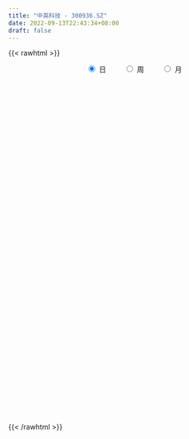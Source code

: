 ```yaml
---
title: "中英科技 - 300936.SZ"
date: 2022-09-13T22:43:34+08:00
draft: false
---
```

{{< rawhtml >}}
    <div style="text-align: center">
        <label style="padding: 1rem;"><input style="margin-right: .5rem" type="radio" name="period" value="D" checked onclick="period_change(this)">日</label>
        <label style="padding: 1rem;"><input style="margin-right: .5rem" type="radio" name="period" value="W" onclick="period_change(this)">周</label>
        <label style="padding: 1rem;"><input style="margin-right: .5rem" type="radio" name="period" value="M" onclick="period_change(this)">月</label>
    </div>
    <div id="chart" style="height: 700px;"></div> 
    <script type="text/javascript">
        const D_v = [95616.35,69752.08,60638.05,89430.72,119224.71,68007.85,66765.84,51167.52,38659.52,35396.14,47836.67,32332.22,27601.43,35742.2,31248.81,24369.91,24938.34,46330.83,41559.26,27708.42,27364.58,20549.01,24165.45,19109.14,46247.47,28336.9,27018.47,23637.38,18912.99,21352.0,12751.44,27965.33,29782.21,31483.88,32260.75,44232.86,28861.1,20867.76,15126.89,15421.49,13538.0,11673.0,19059.0,31431.76,23746.09,30089.58,97948.86,76054.59,48078.0,32473.0,40418.27,33956.57,39173.64,39659.99,34120.37,27990.07,28139.92,44724.02,36689.87,46595.79,20754.34,24513.41,22026.36,14274.9,22719.77,16724.93,15717.0,12134.98,14530.14,11622.32,10295.4,13073.64,22118.0,12424.37,10600.94,8371.59,10881.97,10780.16,21044.85,16494.0,10655.29,16492.37,11517.42,16311.25,12859.65,20560.96,16467.85,18381.67,16886.01,13841.46,10180.92,40825.91,35395.5,23675.25,20352.23,20696.9,28188.07,18532.97,16245.64,13293.23,17282.0,11849.38,13983.0,12845.0,25584.2,16800.64,18222.19,15980.34,17750.07,12092.83,16539.02,10299.2,17502.22,16488.15,8697.08,7568.65,9323.75,10704.07,9871.68,9264.3,34344.52,22591.68,29136.02,33369.15,29636.78,24186.32,19081.33,16736.93,24814.6,14220.0,24156.32,20174.94,20852.72,33154.26,21760.69,32759.86,30116.0,44868.99,25952.65,37399.97,27111.29,49680.95,26180.18,18173.26,16176.94,14536.7,12052.43,14290.92,14643.34,9920.13,19369.81,37390.46,19760.76,18286.43,11671.56,10751.12,11302.61,8386.13,7267.0,5851.69,6090.81,10720.16,6549.99,4106.07,6101.0,4913.5,3357.76,3320.36,3825.09,9098.09,4337.0,4065.0,3850.0,2899.44,3078.0,12775.16,6294.0,6958.0,4253.0,8795.92,11218.91,7403.83,7170.07,9093.83,4274.0,4927.76,8167.0,5252.0,6540.56,5971.56,9286.0,8304.57,12782.21,7665.95,7113.0,10269.24,11571.0,12757.33,10653.12,8673.7,24512.95,14297.53,10695.88,11996.91,10187.69,9945.5,9391.0,10916.13,7934.53,10421.66,7274.53,5534.0,4704.0,4750.0,5500.0,13873.98,13199.0,6734.09,3271.0,4463.65,5884.0,5912.0,2934.53,2801.37,3184.13,5033.13,3585.5,5021.0,5471.53,3813.0,4823.0,3850.0,3996.0,4316.89,10721.98,6747.48,8346.3,7282.0,4031.0,6528.88,2820.0,2684.0,4668.5,2984.67,3141.0,2582.63,6481.0,4638.0,8402.55,5758.88,4241.59,2468.84,2663.07,4014.5,3825.0,2455.0,3954.0,5151.07,8017.7,8301.0,4255.0,3863.88,8084.0,3284.0,4485.0,4527.0,5210.0,4273.0,5742.58,5431.67,4340.0,3521.0,5158.67,6587.0,7949.0,3219.59,4186.59,3889.0,7611.83,4789.79,2934.79,2887.67,3580.0,2891.0,5380.0,5174.0,3620.0,3973.0,3784.73,3599.29,2641.0,8415.0,7314.0,4049.0,6542.4,5530.0,5131.0,5598.0,4805.0,8842.0,6800.0,7368.8,5592.0,6168.49,4372.28,3425.0,3276.0,24317.74,84201.3,69419.18,40863.27,32466.66,33831.25,21163.0,41538.51,37757.34,21257.61,25614.81,10919.0,13043.0,14300.0,10255.04,14669.65,16198.77,36246.89,28119.02,17337.0,15691.01,11672.6,9181.0,8068.0,11179.25,8373.0,8551.27,8435.1,6403.0,8419.0,7891.0,10417.0,10595.79,7954.0,13002.0,11514.03,7768.92,8444.85,6665.79,7745.48,7037.75,7048.79,11252.0,6479.26,8212.0,4931.0,6904.0,5360.34,7350.03,8091.0,7985.9,13306.67,8433.02,4219.0,4677.0,6632.0,11604.0,5954.0,11079.62,10667.84,34269.22,39693.37,35286.87,19907.08,36764.39,30650.26,21677.08,19406.24,11679.92,15843.96,12114.0,20994.7,15797.65,11631.0,8730.24,16005.25,10497.67,8142.0,4741.0,6579.02,6975.52,5738.04,7030.0,22563.22,12313.61,7749.0,7000.15,12642.7,7668.96]
const D_histogram = [0.0,-0.7300740741,-1.101785966,-0.738681312,0.5303192382,0.2814714455,0.1268771764,-0.5058287509,-1.0343811531,-1.2959174738,-1.762079036,-1.9898090232,-1.9424933537,-1.6825468271,-1.3929313264,-1.2428696885,-0.9836476181,-0.4899397154,-0.1937514438,-0.0179426078,0.0323961304,0.1468842384,0.0948560296,0.1694370643,0.4690499877,0.4021754401,0.4891741339,0.5246286621,0.4819641511,0.3065966974,0.2109866123,0.3032769756,0.4178275507,0.5221423823,0.6478447625,0.7437866331,0.6765043674,0.5018815894,0.4141324329,0.3474757986,0.3133344244,0.3032012865,0.336035957,0.4852123115,0.5879788534,0.7047070868,1.4076689584,1.5018068037,1.3821245134,1.1149551141,1.0278221503,0.73603108,0.6397367259,0.5872409597,0.3542888362,0.2697996456,0.1194432374,0.2219535399,0.1822385545,-0.3616832641,-0.7225965221,-1.0382198528,-1.3212225875,-1.3821376882,-1.2968709444,-1.1368104841,-0.9343940308,-0.7470961787,-0.6871564345,-0.6020427581,-0.4921148151,-0.3246878511,-0.1783979846,-0.1055872537,-0.0639009032,0.0111208553,0.0986112541,0.1508150104,0.2492972213,0.2357616246,0.2498286717,0.3271147647,0.3313764535,0.3673849082,0.3497290467,0.4313066184,0.4568650525,0.4602469125,0.4772205957,0.3839495748,0.2779241157,0.3934671831,0.5420139816,0.5286404056,0.5862203313,0.5224592983,0.5526362272,0.4550552848,0.2967926142,0.1866114787,-0.0246523306,-0.12604495,-0.1746679911,-0.1770582528,-0.0203919936,0.0197560009,0.0874693909,0.0436286075,-0.0960131748,-0.1624412831,-0.2793217034,-0.3100182249,-0.2607680561,-0.3497438611,-0.3635423565,-0.3829142583,-0.3617715592,-0.2893536355,-0.2275011177,-0.2254106362,-0.0657297968,-0.0784240708,0.0952457261,0.2487684427,0.4250826395,0.3565816749,0.4016186501,0.4188162278,0.4447882904,0.3749673901,0.4074549766,0.3757150175,0.2662354095,0.3014245014,0.2384098756,0.1740389061,0.2253910108,0.4003154369,0.368832595,0.1443315743,-0.0569690071,0.0707264302,0.0761339669,0.0018841134,-0.1075564405,-0.2471115321,-0.3906429639,-0.3910442022,-0.4176082306,-0.3746251054,-0.2569035632,-0.1196210575,-0.0874066124,-0.1748667936,-0.2525812683,-0.3016687721,-0.3608232882,-0.4364041319,-0.4764806486,-0.4662279791,-0.4232666082,-0.4912794868,-0.5386481328,-0.532352298,-0.5674803257,-0.5220525408,-0.4241345862,-0.3166284418,-0.2769496722,-0.1063721905,-0.0200790713,0.0306063843,0.0536941662,0.0913367666,0.1276242866,0.0019633522,-0.0884328228,-0.2130504138,-0.271688824,-0.4116385802,-0.3843179937,-0.3337602818,-0.202880878,-0.1212296909,-0.046996184,0.0334817979,0.1365529542,0.176594899,0.269079937,0.3257942966,0.4106176907,0.4783206943,0.5683060977,0.5405244118,0.5597683777,0.511752343,0.5518414165,0.614437646,0.6264704953,0.6194306254,0.6096044047,0.5192998985,0.438263028,0.3918111942,0.383256719,0.2563552804,0.1959996261,0.0441391766,-0.1387074096,-0.1243050129,-0.1137396072,-0.1416116652,-0.1694555376,-0.1679943032,-0.1848731477,-0.0740948645,-0.1282581094,-0.2163014855,-0.2458052306,-0.2441687138,-0.3055063262,-0.4036795263,-0.424423948,-0.39394453,-0.3595004992,-0.3005834056,-0.2331977478,-0.1488270581,-0.1312844368,-0.0822202536,-0.0789630821,-0.0393136145,0.0000971233,0.0551609783,0.1329780586,0.1600472553,0.2071317072,0.1680944977,0.1341770705,0.0143197318,-0.0855058726,-0.129695644,-0.2423391717,-0.2484793209,-0.3088687421,-0.2877099569,-0.2343988875,-0.1625576245,-0.0499505227,-0.0082024684,-0.0021882964,-0.0093090653,-0.0025700552,0.0437792388,0.0639245784,0.0900565738,0.1343201653,0.1700910075,0.2231648093,0.1874282444,0.1963906241,0.178845162,0.1445590593,0.1133734584,0.0893366515,0.0516917038,-0.0251739768,-0.1282792403,-0.2504299396,-0.3067062203,-0.3288935533,-0.3641779511,-0.4771055938,-0.4581071988,-0.3391411584,-0.2427528393,-0.1496991114,-0.0747594558,0.0220828267,0.0337143217,0.0486866596,0.0680480147,0.0290016674,0.0299939439,0.0789356339,0.0639263137,0.0675489256,0.0276226198,-0.0305493156,-0.1404341725,-0.1502922887,-0.1176560855,-0.077058717,-0.0768200045,0.002308051,0.0361080517,0.0568739256,0.0101779788,-0.0380864511,-0.2455375807,-0.3945486622,-0.4229151469,-0.4453269687,-0.3469448732,-0.2359303358,-0.1478069265,-0.0330033844,0.3721011456,0.9996176786,1.0778710843,1.0529106794,1.0030098316,0.8414419477,0.6853582448,0.6254858621,0.6084845722,0.5285136997,0.338672015,0.2225242639,0.1115610274,-0.0059062891,-0.0708629901,-0.0616879842,-0.1040300558,-0.0077266541,0.0600417129,0.0539050117,-0.0085659451,-0.1202825368,-0.1858972151,-0.2270490762,-0.28401674,-0.3089731735,-0.2703716367,-0.2163148791,-0.1587408675,-0.1086385746,-0.1351594995,-0.072714599,0.0060085554,0.038463627,0.1294744752,0.1315055275,0.1213937569,0.1134971444,0.0784262719,0.0158574674,-0.0090103828,-0.051043513,-0.0389744131,-0.0662910717,-0.130112595,-0.1397821644,-0.1102176149,-0.0918220326,-0.0333187405,0.0435033281,0.1142792489,0.1830384949,0.2012015318,0.1722012436,0.1613545531,0.1646397343,0.2011239259,0.1781881005,0.2024063062,0.1351098306,0.2619242878,0.2478882599,0.2644415357,0.2489193508,0.3252201613,0.3305265216,0.3209359094,0.2200928317,0.1236369219,0.0768250468,-0.0010478936,0.0058890408,-0.0767072965,-0.1585862017,-0.1951566287,-0.3241347867,-0.4384382864,-0.5257037237,-0.5430243726,-0.5130829905,-0.5202892102,-0.5166682121,-0.4223101881,-0.2520894683,-0.1543490807,-0.0889409351,-0.0674457535,-0.0074389105,0.0084835756]
const D_fast = [0.0,-0.9125925926,-1.559750976,-1.38131665,0.0202637098,-0.1582162216,-0.2810911966,-1.0402543116,-1.8274020021,-2.4129176912,-3.3195990124,-4.0447812554,-4.4830889243,-4.6437791045,-4.7023964354,-4.8630522196,-4.8497420537,-4.4785190798,-4.2307686692,-4.0594454851,-4.0010077143,-3.8497985467,-3.8781127482,-3.7611724474,-3.3442970271,-3.3106277146,-3.1013354873,-2.9347237937,-2.8568972668,-2.9556155462,-2.9984789782,-2.830369371,-2.6113619082,-2.3765114811,-2.0888479103,-1.8069593814,-1.7051155553,-1.7542679359,-1.7384839842,-1.7182716688,-1.674079437,-1.6084122532,-1.4915685935,-1.221089161,-0.9713279058,-0.6784229007,0.3764562104,0.8460457566,1.0718945948,1.083463974,1.2532865478,1.1455032475,1.2091430749,1.3034575485,1.1590776341,1.142038355,1.0215427561,1.1795414436,1.1853860968,0.5510434621,0.0094810736,-0.5656972202,-1.1790056018,-1.5854551246,-1.8244061169,-1.9485482776,-1.979730332,-1.9792065246,-2.091055889,-2.1564529022,-2.1695536629,-2.0832986617,-1.9816082913,-1.9351943739,-1.9094832491,-1.8316812768,-1.7195380645,-1.6296305556,-1.4688240394,-1.42341923,-1.3468950149,-1.1878302308,-1.1007244286,-0.9728697468,-0.9030933466,-0.7136891203,-0.5739144231,-0.4554708349,-0.3191920028,-0.3164756301,-0.3530200602,-0.139110197,0.1449400968,0.2637266223,0.4678616308,0.5347154224,0.7030514081,0.7192342868,0.6351697698,0.571641504,0.354214612,0.2213107552,0.1290207163,0.0823658913,0.2339341522,0.2790211469,0.3686018847,0.3356682532,0.1720231772,0.0649847481,-0.1217260981,-0.2299271758,-0.245869021,-0.4222807913,-0.5269648758,-0.6420653422,-0.7113655329,-0.711286018,-0.7063087797,-0.7605709573,-0.617322567,-0.6496228588,-0.4521416303,-0.2364268031,0.0461580536,0.0668025077,0.2122441454,0.3341457802,0.4713149153,0.4952358626,0.6295871932,0.6917759885,0.6488552328,0.7594004501,0.7559882932,0.7351270502,0.8428269076,1.117830193,1.1785554999,0.9901373728,0.7745945396,0.9199715844,0.9444126128,0.8706337876,0.7343041236,0.5329711489,0.2917789762,0.1936166873,0.0626506013,0.0119774501,0.0654731015,0.1728503429,0.1832131349,0.0520362553,-0.0888235364,-0.2133282333,-0.3626885714,-0.5473704481,-0.706567127,-0.8128714523,-0.8757267334,-1.0665594837,-1.2485901629,-1.3753824026,-1.5523805117,-1.637465862,-1.645581554,-1.61723252,-1.6467911684,-1.5028067343,-1.421533383,-1.3631963313,-1.3266850078,-1.2662082158,-1.1980146242,-1.3231847205,-1.4356891012,-1.6135692957,-1.7401299119,-1.9829893131,-2.051748225,-2.0846305837,-2.0044713993,-1.9531276349,-1.8906431741,-1.8017947427,-1.6645853478,-1.5803946783,-1.420639656,-1.2824767223,-1.0949989056,-0.9077157283,-0.6756538005,-0.5683043835,-0.4091183231,-0.3291962721,-0.1511468444,0.0650587965,0.2337092697,0.3815270562,0.5241019367,0.563622405,0.5921512915,0.6436522563,0.7309119608,0.6680993423,0.6567435945,0.5159179392,0.2983945006,0.2817206441,0.263851148,0.2005761736,0.1303684168,0.0898310755,0.026733944,0.1189885111,0.0327607388,-0.1093580086,-0.2003130613,-0.259718723,-0.397432917,-0.5965259986,-0.7233764074,-0.7913831218,-0.8468142158,-0.8630429736,-0.8539567528,-0.8067928276,-0.8220713155,-0.7935621957,-0.8100457947,-0.7802247307,-0.7407897121,-0.6719356126,-0.5608740176,-0.4937930071,-0.3949256284,-0.3919392134,-0.3923123731,-0.5085897788,-0.6297918513,-0.7064055338,-0.8796338544,-0.9478938338,-1.0855004406,-1.1362691446,-1.1415577971,-1.1103559402,-1.010236469,-0.9705390318,-0.9650719339,-0.9745199691,-0.9684234728,-0.9111293692,-0.8750028849,-0.8263567461,-0.7485131132,-0.6702195192,-0.5613545151,-0.5502340189,-0.4921739831,-0.4650081548,-0.4631544926,-0.4659967289,-0.4676993729,-0.4924213946,-0.5755805695,-0.7107556431,-0.8955138273,-1.0284666631,-1.1328773844,-1.2592062699,-1.491410311,-1.5869387158,-1.5527579649,-1.5170578557,-1.4614289056,-1.4051791139,-1.3028161248,-1.2827560493,-1.2556120466,-1.2192386878,-1.2510346182,-1.2425438558,-1.1738682573,-1.1728959991,-1.1523861558,-1.1854068067,-1.251216071,-1.396209471,-1.4436406594,-1.4404184775,-1.4190857882,-1.4380520769,-1.3583470087,-1.315519995,-1.2805356397,-1.3246870918,-1.3824731345,-1.6513086593,-1.8989569063,-2.0330521777,-2.1667957417,-2.1551498645,-2.103117911,-2.0519462334,-1.9453935374,-1.447263721,-0.5698427684,-0.2221215916,0.0161456733,0.2169972835,0.2657898865,0.2810457448,0.3775448276,0.5126646808,0.5648222332,0.4596485522,0.3991318671,0.3160588874,0.1971149986,0.1144425502,0.1081955601,0.0398459745,0.1342177126,0.2169965079,0.2243360596,0.1597236166,0.0179363907,-0.0941525914,-0.1920667216,-0.3200385703,-0.4222382972,-0.4512296695,-0.4512516317,-0.433362837,-0.4104201878,-0.4707309875,-0.4264647367,-0.3462394436,-0.3041684652,-0.1807889982,-0.145881564,-0.1256448954,-0.1051672218,-0.1206315263,-0.179235964,-0.2063564099,-0.2611504184,-0.2588249217,-0.3027143482,-0.3990640203,-0.4436791307,-0.441668985,-0.4462289108,-0.3960553039,-0.3083574032,-0.2090116702,-0.0944928006,-0.0260293807,-0.011979358,0.0175125898,0.0619577046,0.1487228777,0.1703340774,0.2451538597,0.2116348418,0.4039303708,0.4518664079,0.5345300676,0.5812377205,0.7388435713,0.8267815619,0.8974249271,0.8516050573,0.786058378,0.7584527646,0.6803178508,0.6887270454,0.586953884,0.4654284283,0.3800688442,0.1700569895,-0.0538560817,-0.27254745,-0.4256241921,-0.5239535577,-0.6612320799,-0.7867781348,-0.7979976578,-0.6907993051,-0.6316461876,-0.5884732758,-0.5838395327,-0.5256924173,-0.5076490372]
const D_slow = [0.0,-0.1825185185,-0.45796501,-0.642635338,-0.5100555285,-0.4396876671,-0.407968373,-0.5344255607,-0.793020849,-1.1170002174,-1.5575199764,-2.0549722322,-2.5405955706,-2.9612322774,-3.309465109,-3.6201825311,-3.8660944356,-3.9885793645,-4.0370172254,-4.0415028774,-4.0334038448,-3.9966827852,-3.9729687778,-3.9306095117,-3.8133470148,-3.7128031547,-3.5905096213,-3.4593524557,-3.338861418,-3.2622122436,-3.2094655905,-3.1336463466,-3.0291894589,-2.8986538634,-2.7366926728,-2.5507460145,-2.3816199226,-2.2561495253,-2.1526164171,-2.0657474674,-1.9874138613,-1.9116135397,-1.8276045505,-1.7063014726,-1.5593067592,-1.3831299875,-1.0312127479,-0.655761047,-0.3102299187,-0.0314911401,0.2254643975,0.4094721675,0.5694063489,0.7162165889,0.8047887979,0.8722387093,0.9020995187,0.9575879037,1.0031475423,0.9127267262,0.7320775957,0.4725226325,0.1422169857,-0.2033174364,-0.5275351725,-0.8117377935,-1.0453363012,-1.2321103459,-1.4038994545,-1.554410144,-1.6774388478,-1.7586108106,-1.8032103067,-1.8296071202,-1.845582346,-1.8428021321,-1.8181493186,-1.780445566,-1.7181212607,-1.6591808545,-1.5967236866,-1.5149449954,-1.4321008821,-1.340254655,-1.2528223933,-1.1449957387,-1.0307794756,-0.9157177475,-0.7964125985,-0.7004252048,-0.6309441759,-0.5325773801,-0.3970738847,-0.2649137833,-0.1183587005,0.0122561241,0.1504151809,0.2641790021,0.3383771556,0.3850300253,0.3788669426,0.3473557051,0.3036887074,0.2594241442,0.2543261458,0.259265146,0.2811324937,0.2920396456,0.2680363519,0.2274260312,0.1575956053,0.0800910491,0.0148990351,-0.0725369302,-0.1634225193,-0.2591510839,-0.3495939737,-0.4219323826,-0.478807662,-0.5351603211,-0.5515927702,-0.571198788,-0.5473873564,-0.4851952457,-0.3789245859,-0.2897791672,-0.1893745046,-0.0846704477,0.0265266249,0.1202684724,0.2221322166,0.316060971,0.3826198233,0.4579759487,0.5175784176,0.5610881441,0.6174358968,0.7175147561,0.8097229048,0.8458057984,0.8315635466,0.8492451542,0.8682786459,0.8687496742,0.8418605641,0.7800826811,0.6824219401,0.5846608896,0.4802588319,0.3866025556,0.3223766647,0.2924714004,0.2706197473,0.2269030489,0.1637577318,0.0883405388,-0.0018652833,-0.1109663162,-0.2300864784,-0.3466434732,-0.4524601252,-0.5752799969,-0.7099420301,-0.8430301046,-0.984900186,-1.1154133212,-1.2214469678,-1.3006040782,-1.3698414963,-1.3964345439,-1.4014543117,-1.3938027156,-1.3803791741,-1.3575449824,-1.3256389108,-1.3251480727,-1.3472562784,-1.4005188819,-1.4684410879,-1.5713507329,-1.6674302314,-1.7508703018,-1.8015905213,-1.831897944,-1.84364699,-1.8352765406,-1.801138302,-1.7569895773,-1.689719593,-1.6082710189,-1.5056165962,-1.3860364226,-1.2439598982,-1.1088287953,-0.9688867008,-0.8409486151,-0.702988261,-0.5493788495,-0.3927612256,-0.2379035693,-0.0855024681,0.0443225065,0.1538882635,0.2518410621,0.3476552418,0.4117440619,0.4607439684,0.4717787626,0.4371019102,0.406025657,0.3775907552,0.3421878389,0.2998239545,0.2578253787,0.2116070917,0.1930833756,0.1610188483,0.1069434769,0.0454921692,-0.0155500092,-0.0919265908,-0.1928464723,-0.2989524594,-0.3974385918,-0.4873137166,-0.562459568,-0.620759005,-0.6579657695,-0.6907868787,-0.7113419421,-0.7310827126,-0.7409111162,-0.7408868354,-0.7270965908,-0.6938520762,-0.6538402624,-0.6020573356,-0.5600337112,-0.5264894435,-0.5229095106,-0.5442859787,-0.5767098897,-0.6372946827,-0.6994145129,-0.7766316984,-0.8485591877,-0.9071589095,-0.9477983157,-0.9602859463,-0.9623365634,-0.9628836375,-0.9652109039,-0.9658534176,-0.9549086079,-0.9389274633,-0.9164133199,-0.8828332786,-0.8403105267,-0.7845193244,-0.7376622633,-0.6885646072,-0.6438533167,-0.6077135519,-0.5793701873,-0.5570360244,-0.5441130985,-0.5504065927,-0.5824764028,-0.6450838877,-0.7217604427,-0.8039838311,-0.8950283188,-1.0143047173,-1.128831517,-1.2136168066,-1.2743050164,-1.3117297942,-1.3304196582,-1.3248989515,-1.3164703711,-1.3042987062,-1.2872867025,-1.2800362857,-1.2725377997,-1.2528038912,-1.2368223128,-1.2199350814,-1.2130294264,-1.2206667554,-1.2557752985,-1.2933483707,-1.322762392,-1.3420270713,-1.3612320724,-1.3606550596,-1.3516280467,-1.3374095653,-1.3348650706,-1.3443866834,-1.4057710786,-1.5044082441,-1.6101370308,-1.721468773,-1.8082049913,-1.8671875753,-1.9041393069,-1.912390153,-1.8193648666,-1.569460447,-1.2999926759,-1.036765006,-0.7860125481,-0.5756520612,-0.4043125,-0.2479410345,-0.0958198914,0.0363085335,0.1209765372,0.1766076032,0.2044978601,0.2030212878,0.1853055403,0.1698835442,0.1438760303,0.1419443668,0.156954795,0.1704310479,0.1682895616,0.1382189275,0.0917446237,0.0349823546,-0.0360218304,-0.1132651237,-0.1808580329,-0.2349367526,-0.2746219695,-0.3017816132,-0.335571488,-0.3537501378,-0.3522479989,-0.3426320922,-0.3102634734,-0.2773870915,-0.2470386523,-0.2186643662,-0.1990577982,-0.1950934314,-0.1973460271,-0.2101069053,-0.2198505086,-0.2364232765,-0.2689514253,-0.3038969664,-0.3314513701,-0.3544068782,-0.3627365634,-0.3518607313,-0.3232909191,-0.2775312954,-0.2272309125,-0.1841806016,-0.1438419633,-0.1026820297,-0.0524010482,-0.0078540231,0.0427475535,0.0765250111,0.1420060831,0.203978148,0.2700885319,0.3323183696,0.41362341,0.4962550404,0.5764890177,0.6315122256,0.6624214561,0.6816277178,0.6813657444,0.6828380046,0.6636611805,0.62401463,0.5752254729,0.4941917762,0.3845822046,0.2531562737,0.1174001805,-0.0108705671,-0.1409428697,-0.2701099227,-0.3756874697,-0.4387098368,-0.477297107,-0.4995323407,-0.5163937791,-0.5182535068,-0.5161326129]
const D_data = [['2021-01-26', 74.0, 66.74, 66.66, 82.58],['2021-01-27', 57.5, 55.3, 53.98, 63.66],['2021-01-28', 53.18, 56.02, 52.5, 59.98],['2021-01-29', 55.48, 64.39, 53.5, 88.77],['2021-02-01', 60.17, 80.01, 60.17, 86.0],['2021-02-02', 72.01, 64.01, 64.01, 74.75],['2021-02-03', 58.21, 64.2, 55.8, 66.5],['2021-02-04', 60.0, 55.85, 55.56, 63.73],['2021-02-05', 55.7, 53.29, 53.27, 58.84],['2021-02-08', 53.01, 53.42, 53.01, 57.9],['2021-02-09', 51.01, 47.46, 47.21, 51.8],['2021-02-10', 47.8, 46.8, 46.16, 48.8],['2021-02-18', 47.21, 47.85, 47.0, 48.85],['2021-02-19', 47.48, 49.5, 46.51, 49.89],['2021-02-22', 49.08, 49.68, 48.5, 50.45],['2021-02-23', 48.92, 47.57, 47.0, 49.2],['2021-02-24', 47.72, 48.62, 47.72, 49.39],['2021-02-25', 49.35, 52.45, 48.35, 53.39],['2021-02-26', 51.2, 51.27, 49.5, 54.96],['2021-03-01', 51.1, 50.38, 49.19, 52.0],['2021-03-02', 50.4, 48.85, 48.2, 50.88],['2021-03-03', 48.47, 49.6, 48.3, 50.33],['2021-03-04', 49.3, 47.21, 47.03, 49.47],['2021-03-05', 47.21, 48.4, 47.0, 48.87],['2021-03-08', 48.46, 51.94, 48.06, 54.58],['2021-03-09', 51.0, 47.79, 47.6, 51.06],['2021-03-10', 48.08, 49.61, 47.8, 51.55],['2021-03-11', 50.0, 49.2, 47.01, 50.24],['2021-03-12', 48.9, 48.12, 48.05, 50.28],['2021-03-15', 48.0, 45.71, 45.53, 48.0],['2021-03-16', 46.16, 45.72, 44.67, 46.4],['2021-03-17', 45.2, 47.82, 45.2, 49.48],['2021-03-18', 47.55, 48.51, 46.81, 49.49],['2021-03-19', 48.0, 48.93, 47.45, 49.88],['2021-03-22', 49.39, 49.89, 48.4, 50.52],['2021-03-23', 50.98, 50.3, 50.17, 54.79],['2021-03-24', 49.05, 48.55, 48.2, 51.3],['2021-03-25', 47.66, 46.69, 46.66, 48.08],['2021-03-26', 46.63, 47.12, 46.46, 47.54],['2021-03-29', 47.9, 46.97, 46.89, 48.3],['2021-03-30', 46.51, 47.08, 46.42, 47.43],['2021-03-31', 46.81, 47.23, 46.62, 47.38],['2021-04-01', 47.13, 47.82, 46.5, 48.8],['2021-04-02', 47.44, 49.85, 47.31, 50.3],['2021-04-06', 49.85, 50.15, 49.01, 50.89],['2021-04-07', 50.03, 51.23, 49.0, 51.27],['2021-04-08', 52.18, 61.48, 51.99, 61.48],['2021-04-09', 56.51, 57.06, 56.16, 59.54],['2021-04-12', 55.88, 55.4, 53.41, 56.87],['2021-04-13', 55.0, 53.48, 53.0, 55.3],['2021-04-14', 53.88, 55.65, 53.0, 56.17],['2021-04-15', 55.0, 52.81, 51.77, 55.0],['2021-04-16', 54.45, 54.83, 54.23, 56.63],['2021-04-19', 54.44, 55.56, 54.28, 57.24],['2021-04-20', 54.61, 53.01, 52.8, 55.87],['2021-04-21', 52.82, 54.38, 51.8, 54.48],['2021-04-22', 53.96, 53.2, 52.95, 55.46],['2021-04-23', 53.05, 56.51, 52.51, 57.3],['2021-04-26', 56.0, 55.2, 54.5, 58.0],['2021-04-27', 54.28, 47.36, 45.89, 54.5],['2021-04-28', 47.23, 46.88, 46.0, 47.87],['2021-04-29', 46.5, 44.99, 44.88, 47.28],['2021-04-30', 44.78, 42.87, 42.74, 45.28],['2021-05-06', 42.95, 43.63, 42.6, 43.83],['2021-05-07', 44.9, 44.4, 44.38, 47.09],['2021-05-10', 43.05, 44.93, 42.71, 45.53],['2021-05-11', 44.06, 45.48, 44.06, 45.89],['2021-05-12', 44.89, 45.51, 44.66, 45.8],['2021-05-13', 45.03, 43.82, 43.57, 45.31],['2021-05-14', 44.1, 43.8, 43.18, 44.49],['2021-05-17', 43.61, 43.97, 43.32, 44.36],['2021-05-18', 43.51, 44.87, 43.31, 44.89],['2021-05-19', 45.9, 45.0, 44.9, 47.55],['2021-05-20', 44.19, 44.3, 43.83, 44.73],['2021-05-21', 44.71, 43.89, 43.5, 44.88],['2021-05-24', 44.0, 44.34, 43.41, 44.34],['2021-05-25', 44.88, 44.72, 44.22, 44.9],['2021-05-26', 44.3, 44.5, 43.88, 44.71],['2021-05-27', 44.55, 45.4, 44.41, 46.55],['2021-05-28', 45.28, 44.18, 43.97, 45.42],['2021-05-31', 44.11, 44.49, 44.0, 44.88],['2021-06-01', 44.5, 45.54, 44.22, 45.78],['2021-06-02', 46.0, 44.9, 44.78, 46.0],['2021-06-03', 45.0, 45.49, 44.68, 46.5],['2021-06-04', 44.7, 44.97, 44.6, 45.8],['2021-06-07', 45.47, 46.53, 45.2, 46.85],['2021-06-08', 46.8, 46.32, 45.8, 47.0],['2021-06-09', 46.6, 46.35, 45.98, 47.67],['2021-06-10', 45.8, 46.83, 45.3, 46.97],['2021-06-11', 46.46, 45.48, 45.45, 46.7],['2021-06-15', 45.54, 44.95, 44.66, 45.54],['2021-06-16', 45.89, 47.94, 45.84, 53.9],['2021-06-17', 47.0, 49.38, 46.54, 50.27],['2021-06-18', 48.52, 48.1, 48.0, 49.36],['2021-06-21', 48.05, 49.53, 47.92, 49.64],['2021-06-22', 49.16, 48.43, 48.4, 50.86],['2021-06-23', 48.79, 49.96, 47.18, 50.3],['2021-06-24', 49.1, 48.61, 48.01, 49.56],['2021-06-25', 48.1, 47.5, 46.8, 49.24],['2021-06-28', 47.11, 47.62, 46.8, 48.3],['2021-06-29', 47.1, 45.6, 45.6, 47.89],['2021-06-30', 45.61, 46.12, 45.61, 46.96],['2021-07-01', 45.91, 46.3, 45.5, 47.48],['2021-07-02', 45.71, 46.64, 45.71, 47.45],['2021-07-05', 46.64, 49.01, 46.5, 49.59],['2021-07-06', 48.93, 48.12, 47.4, 49.0],['2021-07-07', 48.05, 48.84, 47.91, 49.25],['2021-07-08', 48.7, 47.6, 47.6, 48.8],['2021-07-09', 47.3, 45.92, 45.47, 47.3],['2021-07-12', 46.29, 46.21, 45.67, 46.7],['2021-07-13', 46.2, 44.93, 44.66, 46.2],['2021-07-14', 44.88, 45.39, 44.71, 45.68],['2021-07-15', 45.5, 46.22, 45.5, 47.49],['2021-07-16', 44.8, 44.13, 44.08, 45.38],['2021-07-19', 43.96, 44.49, 43.48, 44.88],['2021-07-20', 44.12, 44.0, 43.6, 44.49],['2021-07-21', 44.12, 44.17, 44.1, 44.83],['2021-07-22', 44.17, 44.75, 43.68, 44.94],['2021-07-23', 44.34, 44.71, 44.34, 45.25],['2021-07-26', 44.77, 43.88, 43.51, 45.1],['2021-07-27', 43.72, 46.1, 43.72, 48.01],['2021-07-28', 45.0, 44.2, 42.0, 45.45],['2021-07-29', 44.18, 46.9, 43.8, 47.17],['2021-07-30', 47.13, 47.6, 46.6, 48.82],['2021-08-02', 47.44, 48.99, 46.68, 49.08],['2021-08-03', 48.11, 46.48, 46.19, 48.5],['2021-08-04', 46.21, 48.11, 46.01, 48.11],['2021-08-05', 48.19, 48.24, 46.83, 48.57],['2021-08-06', 48.14, 48.81, 47.81, 49.38],['2021-08-09', 48.58, 47.83, 47.0, 48.58],['2021-08-10', 47.8, 49.35, 47.56, 49.99],['2021-08-11', 49.37, 48.9, 47.85, 49.44],['2021-08-12', 48.59, 47.85, 47.83, 49.55],['2021-08-13', 47.84, 49.75, 46.8, 49.78],['2021-08-16', 49.78, 48.73, 48.55, 50.36],['2021-08-17', 48.52, 48.61, 48.3, 52.05],['2021-08-18', 48.46, 50.27, 47.88, 50.49],['2021-08-19', 50.3, 52.78, 49.63, 53.31],['2021-08-20', 51.91, 51.0, 50.0, 51.91],['2021-08-23', 48.0, 48.21, 43.11, 48.5],['2021-08-24', 47.03, 47.5, 46.5, 49.48],['2021-08-25', 47.18, 51.55, 45.7, 52.88],['2021-08-26', 51.45, 50.56, 49.81, 52.0],['2021-08-27', 50.01, 49.53, 48.5, 50.55],['2021-08-30', 49.77, 48.67, 48.2, 50.44],['2021-08-31', 48.51, 47.59, 46.9, 49.28],['2021-09-01', 47.59, 46.62, 45.98, 48.0],['2021-09-02', 46.8, 47.8, 46.11, 48.5],['2021-09-03', 48.0, 47.15, 46.75, 48.87],['2021-09-06', 47.13, 47.81, 46.3, 47.83],['2021-09-07', 48.5, 48.98, 48.5, 50.88],['2021-09-08', 51.99, 49.81, 49.72, 54.88],['2021-09-09', 48.5, 48.91, 48.5, 50.47],['2021-09-10', 49.1, 47.19, 47.1, 49.1],['2021-09-13', 47.15, 46.72, 46.38, 47.48],['2021-09-14', 46.57, 46.53, 46.17, 47.79],['2021-09-15', 46.0, 45.85, 45.24, 46.62],['2021-09-16', 46.0, 44.95, 44.86, 46.14],['2021-09-17', 44.88, 44.69, 44.0, 45.4],['2021-09-22', 44.62, 44.82, 44.4, 45.22],['2021-09-23', 44.6, 44.96, 44.6, 45.3],['2021-09-24', 44.9, 43.06, 43.0, 44.93],['2021-09-27', 43.12, 42.5, 42.22, 43.91],['2021-09-28', 42.5, 42.52, 42.31, 42.96],['2021-09-29', 42.21, 41.35, 41.35, 42.78],['2021-09-30', 41.44, 41.8, 41.41, 42.28],['2021-10-08', 42.9, 42.3, 42.05, 42.9],['2021-10-11', 42.36, 42.5, 42.23, 42.79],['2021-10-12', 42.5, 41.62, 41.46, 42.76],['2021-10-13', 41.84, 43.48, 41.51, 44.38],['2021-10-14', 43.57, 42.87, 42.81, 43.75],['2021-10-15', 42.96, 42.6, 42.42, 43.39],['2021-10-18', 42.41, 42.29, 41.9, 43.0],['2021-10-19', 42.1, 42.5, 42.1, 42.79],['2021-10-20', 42.8, 42.58, 42.5, 42.8],['2021-10-21', 42.46, 40.17, 39.92, 42.52],['2021-10-22', 39.74, 39.8, 39.7, 40.37],['2021-10-25', 39.7, 38.47, 38.02, 39.71],['2021-10-26', 38.28, 38.4, 38.22, 38.89],['2021-10-27', 38.25, 36.35, 36.12, 38.25],['2021-10-28', 36.3, 37.59, 36.02, 39.99],['2021-10-29', 37.02, 37.56, 37.0, 38.21],['2021-11-01', 37.47, 38.59, 37.0, 38.69],['2021-11-02', 38.67, 38.16, 37.9, 39.87],['2021-11-03', 38.0, 38.16, 37.7, 38.59],['2021-11-04', 38.16, 38.39, 38.16, 38.79],['2021-11-05', 38.41, 38.98, 38.41, 39.68],['2021-11-08', 38.5, 38.45, 37.83, 38.79],['2021-11-09', 38.6, 39.4, 38.45, 39.5],['2021-11-10', 39.59, 39.36, 38.71, 39.59],['2021-11-11', 39.25, 40.17, 39.0, 40.74],['2021-11-12', 40.26, 40.52, 39.73, 40.72],['2021-11-15', 40.89, 41.46, 40.74, 41.73],['2021-11-16', 41.42, 40.43, 40.33, 41.68],['2021-11-17', 40.44, 41.29, 40.07, 42.19],['2021-11-18', 41.5, 40.67, 40.67, 42.54],['2021-11-19', 41.13, 42.07, 40.6, 42.2],['2021-11-22', 42.07, 43.01, 41.81, 43.16],['2021-11-23', 42.95, 43.01, 42.43, 43.46],['2021-11-24', 43.01, 43.24, 42.73, 43.39],['2021-11-25', 43.25, 43.63, 42.55, 45.29],['2021-11-26', 43.91, 42.8, 42.21, 43.91],['2021-11-29', 41.9, 42.85, 41.5, 43.36],['2021-11-30', 42.9, 43.3, 42.6, 43.75],['2021-12-01', 42.94, 43.98, 42.94, 44.15],['2021-12-02', 43.98, 42.44, 42.41, 44.06],['2021-12-03', 42.44, 43.01, 42.24, 44.0],['2021-12-06', 43.01, 41.45, 40.61, 43.3],['2021-12-07', 42.49, 40.18, 39.91, 42.49],['2021-12-08', 39.86, 42.15, 39.86, 42.99],['2021-12-09', 42.35, 42.13, 41.51, 42.86],['2021-12-10', 42.13, 41.55, 41.12, 42.13],['2021-12-13', 41.63, 41.32, 41.15, 41.63],['2021-12-14', 41.58, 41.52, 40.88, 41.66],['2021-12-15', 41.52, 41.14, 41.0, 41.97],['2021-12-16', 41.97, 42.92, 41.2, 43.65],['2021-12-17', 42.73, 40.95, 40.9, 43.1],['2021-12-20', 40.6, 40.02, 39.97, 41.21],['2021-12-21', 40.0, 40.26, 40.0, 40.63],['2021-12-22', 40.27, 40.38, 40.11, 40.62],['2021-12-23', 40.13, 39.2, 39.2, 40.3],['2021-12-24', 39.29, 38.0, 38.0, 39.35],['2021-12-27', 38.01, 38.28, 38.0, 38.6],['2021-12-28', 38.28, 38.57, 38.0, 38.59],['2021-12-29', 38.41, 38.43, 38.08, 38.56],['2021-12-30', 38.5, 38.65, 38.43, 39.23],['2021-12-31', 38.66, 38.8, 38.52, 39.19],['2022-01-04', 39.0, 39.18, 38.62, 39.19],['2022-01-05', 39.18, 38.41, 38.06, 39.58],['2022-01-06', 38.39, 38.8, 38.1, 39.1],['2022-01-07', 39.03, 38.2, 38.17, 39.03],['2022-01-10', 38.19, 38.62, 37.6, 38.69],['2022-01-11', 38.57, 38.71, 38.5, 39.06],['2022-01-12', 38.63, 39.08, 38.55, 39.39],['2022-01-13', 39.03, 39.7, 38.8, 40.9],['2022-01-14', 39.59, 39.37, 39.0, 40.11],['2022-01-17', 39.27, 39.88, 39.22, 40.37],['2022-01-18', 40.2, 38.89, 38.8, 40.2],['2022-01-19', 38.75, 38.8, 38.5, 39.12],['2022-01-20', 38.82, 37.29, 37.24, 38.82],['2022-01-21', 37.75, 36.84, 36.66, 37.75],['2022-01-24', 37.11, 36.98, 36.72, 37.3],['2022-01-25', 37.28, 35.46, 35.39, 37.28],['2022-01-26', 35.71, 36.18, 35.71, 36.4],['2022-01-27', 36.18, 34.99, 34.99, 36.18],['2022-01-28', 35.45, 35.55, 34.65, 35.79],['2022-02-07', 35.72, 35.82, 35.35, 35.87],['2022-02-08', 35.89, 36.1, 35.54, 36.2],['2022-02-09', 35.75, 36.89, 35.7, 37.5],['2022-02-10', 37.05, 36.26, 35.93, 37.05],['2022-02-11', 35.85, 35.8, 35.65, 36.57],['2022-02-14', 35.7, 35.49, 35.13, 35.92],['2022-02-15', 35.59, 35.52, 35.06, 35.88],['2022-02-16', 35.69, 36.04, 35.5, 36.27],['2022-02-17', 36.07, 35.8, 35.74, 36.45],['2022-02-18', 35.61, 35.93, 35.18, 35.94],['2022-02-21', 35.97, 36.31, 35.92, 36.63],['2022-02-22', 36.0, 36.42, 35.6, 36.58],['2022-02-23', 36.58, 36.92, 36.4, 37.3],['2022-02-24', 36.69, 35.91, 35.51, 37.11],['2022-02-25', 36.21, 36.45, 36.21, 36.79],['2022-02-28', 36.4, 36.15, 35.66, 36.69],['2022-03-01', 36.8, 35.84, 35.66, 36.8],['2022-03-02', 35.59, 35.72, 35.5, 35.82],['2022-03-03', 35.76, 35.66, 35.53, 36.45],['2022-03-04', 35.53, 35.3, 35.13, 35.76],['2022-03-07', 35.0, 34.43, 34.3, 35.3],['2022-03-08', 34.37, 33.47, 33.4, 34.64],['2022-03-09', 34.15, 32.38, 31.44, 34.15],['2022-03-10', 32.7, 32.4, 32.36, 33.24],['2022-03-11', 31.9, 32.25, 31.44, 32.4],['2022-03-14', 32.2, 31.53, 31.53, 32.2],['2022-03-15', 31.48, 29.68, 29.55, 31.51],['2022-03-16', 30.53, 30.55, 29.33, 30.78],['2022-03-17', 30.81, 31.69, 30.8, 31.97],['2022-03-18', 31.67, 31.58, 31.42, 31.93],['2022-03-21', 31.99, 31.71, 31.42, 31.99],['2022-03-22', 31.64, 31.66, 31.3, 31.95],['2022-03-23', 31.7, 32.19, 31.48, 32.88],['2022-03-24', 32.08, 31.25, 31.2, 32.08],['2022-03-25', 31.6, 31.21, 31.1, 31.7],['2022-03-28', 31.3, 31.22, 30.0, 31.44],['2022-03-29', 30.88, 30.29, 30.27, 31.45],['2022-03-30', 30.59, 30.53, 30.23, 30.69],['2022-03-31', 30.64, 31.13, 30.14, 31.28],['2022-04-01', 31.12, 30.3, 30.13, 31.12],['2022-04-06', 30.4, 30.38, 30.22, 30.9],['2022-04-07', 30.3, 29.6, 29.56, 30.3],['2022-04-08', 29.5, 28.93, 28.71, 29.88],['2022-04-11', 29.2, 27.58, 27.53, 29.2],['2022-04-12', 27.55, 28.21, 27.32, 28.23],['2022-04-13', 28.29, 28.51, 27.54, 30.75],['2022-04-14', 28.95, 28.54, 28.13, 29.38],['2022-04-15', 28.5, 27.89, 27.7, 28.5],['2022-04-18', 28.06, 28.87, 27.74, 29.12],['2022-04-19', 28.37, 28.43, 28.21, 28.81],['2022-04-20', 28.53, 28.26, 28.2, 28.9],['2022-04-21', 28.22, 27.18, 26.97, 28.67],['2022-04-22', 27.18, 26.7, 26.31, 27.36],['2022-04-25', 26.6, 23.7, 23.6, 26.6],['2022-04-26', 23.5, 23.0, 22.84, 26.44],['2022-04-27', 22.73, 23.48, 21.88, 23.58],['2022-04-28', 23.37, 22.83, 22.8, 23.65],['2022-04-29', 23.5, 23.98, 23.19, 23.98],['2022-05-05', 23.98, 24.21, 23.67, 24.67],['2022-05-06', 23.85, 24.04, 23.34, 24.45],['2022-05-09', 24.2, 24.58, 24.07, 24.72],['2022-05-10', 24.67, 29.5, 24.11, 29.5],['2022-05-11', 30.0, 35.4, 29.6, 35.4],['2022-05-12', 34.92, 31.06, 29.89, 34.92],['2022-05-13', 31.07, 30.6, 30.16, 31.76],['2022-05-16', 30.44, 30.78, 29.78, 30.88],['2022-05-17', 30.3, 29.45, 28.87, 30.37],['2022-05-18', 29.83, 29.2, 29.2, 30.16],['2022-05-19', 29.44, 30.3, 29.02, 31.12],['2022-05-20', 30.25, 31.1, 30.01, 31.3],['2022-05-23', 31.23, 30.5, 30.09, 31.23],['2022-05-24', 30.53, 28.75, 28.72, 30.86],['2022-05-25', 28.7, 29.09, 28.51, 29.5],['2022-05-26', 29.04, 28.7, 27.92, 29.45],['2022-05-27', 29.07, 28.07, 27.81, 29.09],['2022-05-30', 28.18, 28.23, 27.83, 28.49],['2022-05-31', 28.03, 28.98, 27.28, 28.99],['2022-06-01', 28.99, 28.2, 28.08, 28.99],['2022-06-02', 28.67, 30.06, 28.08, 30.33],['2022-06-06', 29.78, 30.19, 29.54, 30.71],['2022-06-07', 30.01, 29.5, 29.31, 30.18],['2022-06-08', 29.26, 28.65, 28.12, 29.48],['2022-06-09', 28.65, 27.53, 27.36, 28.65],['2022-06-10', 27.38, 27.52, 27.11, 27.79],['2022-06-13', 27.41, 27.38, 26.93, 27.71],['2022-06-14', 27.35, 26.71, 26.11, 27.35],['2022-06-15', 26.6, 26.64, 26.6, 27.32],['2022-06-16', 26.6, 27.22, 26.6, 27.5],['2022-06-17', 27.08, 27.44, 26.66, 27.52],['2022-06-20', 27.46, 27.6, 27.23, 27.64],['2022-06-21', 27.32, 27.65, 27.11, 27.97],['2022-06-22', 27.61, 26.61, 26.61, 27.69],['2022-06-23', 26.69, 27.69, 26.63, 27.69],['2022-06-24', 27.49, 28.2, 27.49, 28.2],['2022-06-27', 28.19, 27.89, 27.77, 28.55],['2022-06-28', 27.94, 28.98, 27.62, 28.99],['2022-06-29', 29.0, 28.18, 28.05, 29.22],['2022-06-30', 28.06, 28.07, 27.8, 28.6],['2022-07-01', 28.07, 28.11, 27.9, 28.63],['2022-07-04', 28.0, 27.7, 27.08, 28.06],['2022-07-05', 27.68, 27.1, 26.75, 27.97],['2022-07-06', 27.24, 27.31, 26.83, 27.79],['2022-07-07', 27.33, 26.86, 26.8, 27.55],['2022-07-08', 27.06, 27.39, 26.95, 28.08],['2022-07-11', 27.2, 26.78, 26.6, 27.3],['2022-07-12', 27.2, 25.96, 25.7, 27.2],['2022-07-13', 25.81, 26.29, 25.81, 26.35],['2022-07-14', 26.16, 26.69, 26.15, 26.96],['2022-07-15', 26.77, 26.55, 26.19, 26.9],['2022-07-18', 26.45, 27.16, 26.45, 27.17],['2022-07-19', 27.18, 27.71, 26.91, 27.77],['2022-07-20', 27.71, 28.05, 27.71, 28.28],['2022-07-21', 28.09, 28.48, 27.73, 28.98],['2022-07-22', 28.5, 28.2, 27.89, 28.79],['2022-07-25', 28.27, 27.7, 27.6, 28.3],['2022-07-26', 27.7, 27.93, 27.23, 27.95],['2022-07-27', 27.94, 28.2, 27.5, 28.25],['2022-07-28', 28.28, 28.86, 28.19, 29.08],['2022-07-29', 28.9, 28.3, 28.3, 28.9],['2022-08-01', 28.55, 29.05, 27.84, 29.28],['2022-08-02', 29.08, 27.93, 27.69, 29.08],['2022-08-03', 28.02, 30.7, 28.0, 30.73],['2022-08-04', 31.0, 29.47, 29.17, 31.0],['2022-08-05', 29.0, 30.1, 29.0, 30.38],['2022-08-08', 30.01, 29.95, 29.16, 30.01],['2022-08-09', 29.9, 31.55, 29.36, 31.63],['2022-08-10', 31.35, 31.21, 30.88, 31.93],['2022-08-11', 31.24, 31.35, 30.98, 31.64],['2022-08-12', 31.35, 30.21, 30.19, 31.55],['2022-08-15', 30.3, 29.96, 29.54, 30.69],['2022-08-16', 29.99, 30.37, 29.71, 30.9],['2022-08-17', 30.2, 29.77, 29.76, 30.66],['2022-08-18', 29.85, 30.74, 29.42, 31.11],['2022-08-19', 30.96, 29.48, 29.48, 31.31],['2022-08-22', 29.1, 29.04, 28.98, 29.79],['2022-08-23', 29.0, 29.23, 28.92, 29.65],['2022-08-24', 29.45, 27.49, 27.4, 29.45],['2022-08-25', 27.62, 26.77, 26.42, 27.9],['2022-08-26', 26.8, 26.22, 26.0, 27.11],['2022-08-29', 25.96, 26.41, 25.55, 26.48],['2022-08-30', 26.39, 26.62, 26.24, 26.79],['2022-08-31', 26.61, 25.79, 25.57, 26.72],['2022-09-01', 25.8, 25.47, 25.3, 26.24],['2022-09-02', 25.77, 26.45, 25.46, 26.48],['2022-09-05', 27.01, 27.79, 27.01, 28.8],['2022-09-06', 27.36, 27.38, 27.01, 27.65],['2022-09-07', 27.17, 27.25, 27.03, 27.86],['2022-09-08', 27.11, 26.8, 26.6, 27.51],['2022-09-09', 26.65, 27.4, 26.16, 27.9],['2022-09-13', 27.3, 26.98, 26.89, 27.67]]
const W_v = [315437.2,343825.44,115565.03,63343.63,168447.15,118896.6,144153.21,123334.86,141349.36,91123.25,227839.12,194099.48,174634.37,150579.77,36994.67,70729.37,68512.35,67572.57,67835.98,86137.95,110077.58,104015.81,69252.61,94337.44,72921.42,46165.23,128705.67,114455.96,112558.24,155458.19,158545.65,71700.33,104727.59,49378.42,22662.66,21670.56,3357.76,24645.54,28896.6,38629.66,33632.66,35354.69,49401.4,70894.63,52216.98,42080.85,42026.98,26264.74,17538.66,19128.53,29632.35,29008.18,16060.8,29522.02,15426.41,29678.77,24243.88,24997.25,26435.26,23412.0,19912.67,11377.73,26018.29,27606.4,34771.29,7797.28,222077.49,166756.76,85134.42,77370.35,82000.63,44606.62,43725.79,48683.8,39749.81,31886.6,45166.62,33086.0,130996.92,128405.05,76430.23,55006.16,31063.58,62268.68,7668.96]
const W_histogram = [0.0,-0.7083760684,-1.5278003263,-1.783905368,-1.7287919349,-1.7736756219,-1.7095523748,-1.5070094705,-1.3920929401,-1.0452179827,-0.2828543383,0.0981711395,0.4695105709,-0.16344397,-0.4242035113,-0.5729737697,-0.5984124214,-0.5310882393,-0.3760320656,-0.1911273729,0.1378836725,0.334163343,0.4196060359,0.4390773174,0.3468926332,0.3400138511,0.5336075959,0.734275258,0.9099530529,1.0784678715,1.0576171582,0.8586842293,0.7110428421,0.4395721283,0.1592380288,-0.0887062925,-0.1908304094,-0.2085323239,-0.3697515443,-0.5758926235,-0.5644983721,-0.4084097696,-0.1682429486,0.0600855049,0.2357024118,0.261961902,0.2475166179,0.057779965,0.0073049341,-0.0425990043,0.0235254106,-0.0772711769,-0.1980966715,-0.2264113201,-0.2023997447,-0.1214996333,-0.1154823835,-0.2777060484,-0.3843568385,-0.4305634906,-0.469942896,-0.5312638125,-0.5808520124,-0.6287356479,-0.7692487661,-0.7812879407,-0.2955754949,0.0905948081,0.1686475019,0.3694666869,0.3467701502,0.3413691731,0.399920634,0.4403303654,0.4260421372,0.3695901443,0.4477336395,0.5062047134,0.65661663,0.7474220306,0.7407966888,0.5103038417,0.3731385562,0.346757869,0.3029772101]
const W_fast = [0.0,-0.8854700855,-2.086844425,-2.7889258086,-3.1660103592,-3.6543129518,-4.0175777984,-4.1917872616,-4.4248939663,-4.3393235046,-3.6476734448,-3.242105182,-2.753388108,-3.4272036414,-3.7940140605,-4.0860277614,-4.2610695183,-4.3265173961,-4.2654692389,-4.1283463893,-3.7648644258,-3.4850439196,-3.2946997177,-3.1654591068,-3.1709206327,-3.0927959521,-2.7658003083,-2.3815638317,-1.9783977736,-1.540265987,-1.2967124109,-1.2809742824,-1.2508549591,-1.4124326408,-1.6529572331,-1.9230781276,-2.0729098468,-2.1427448423,-2.3964019488,-2.7465161838,-2.8762465254,-2.8222603654,-2.6241542815,-2.3808044518,-2.1462619419,-2.0545119762,-2.0070781058,-2.1823697675,-2.2310185649,-2.2915722544,-2.2195664868,-2.3396808686,-2.510030531,-2.5949480097,-2.6215363704,-2.5710111673,-2.5938645134,-2.8255146904,-3.0282546901,-3.1821022148,-3.3389673443,-3.5331042138,-3.7279054169,-3.9329729644,-4.2657982741,-4.4731594339,-4.0613408618,-3.6525218567,-3.5323072875,-3.2391214308,-3.1751254299,-3.0951841137,-2.9366524944,-2.7861601716,-2.6939378654,-2.6579923223,-2.4679154173,-2.282893165,-1.9683270908,-1.6906661827,-1.5120923523,-1.615009239,-1.6588898854,-1.5985811054,-1.5666174617]
const W_slow = [0.0,-0.1770940171,-0.5590440987,-1.0050204407,-1.4372184244,-1.8806373299,-2.3080254236,-2.6847777912,-3.0328010262,-3.2941055219,-3.3648191065,-3.3402763216,-3.2228986789,-3.2637596714,-3.3698105492,-3.5130539916,-3.662657097,-3.7954291568,-3.8894371732,-3.9372190164,-3.9027480983,-3.8192072625,-3.7143057536,-3.6045364242,-3.5178132659,-3.4328098032,-3.2994079042,-3.1158390897,-2.8883508265,-2.6187338586,-2.354329569,-2.1396585117,-1.9618978012,-1.8520047691,-1.8121952619,-1.834371835,-1.8820794374,-1.9342125184,-2.0266504045,-2.1706235603,-2.3117481534,-2.4138505958,-2.4559113329,-2.4408899567,-2.3819643537,-2.3164738782,-2.2545947238,-2.2401497325,-2.238323499,-2.24897325,-2.2430918974,-2.2624096916,-2.3119338595,-2.3685366895,-2.4191366257,-2.449511534,-2.4783821299,-2.547808642,-2.6438978516,-2.7515387243,-2.8690244483,-3.0018404014,-3.1470534045,-3.3042373165,-3.496549508,-3.6918714932,-3.7657653669,-3.7431166649,-3.7009547894,-3.6085881177,-3.5218955801,-3.4365532868,-3.3365731283,-3.226490537,-3.1199800027,-3.0275824666,-2.9156490567,-2.7890978784,-2.6249437209,-2.4380882132,-2.252889041,-2.1253130806,-2.0320284416,-1.9453389743,-1.8695946718]
const W_data = [['2021-01-29', 74.0, 64.39, 52.5, 88.77],['2021-02-05', 60.17, 53.29, 53.27, 86.0],['2021-02-10', 53.01, 46.8, 46.16, 57.9],['2021-02-19', 47.21, 49.5, 46.51, 49.89],['2021-02-26', 49.08, 51.27, 47.0, 54.96],['2021-03-05', 51.1, 48.4, 47.0, 52.0],['2021-03-12', 48.46, 48.12, 47.01, 54.58],['2021-03-19', 48.0, 48.93, 44.67, 49.88],['2021-03-26', 49.39, 47.12, 46.46, 54.79],['2021-04-02', 47.9, 49.85, 46.42, 50.3],['2021-04-09', 49.85, 57.06, 49.0, 61.48],['2021-04-16', 55.88, 54.83, 51.77, 56.87],['2021-04-23', 54.44, 56.51, 51.8, 57.3],['2021-04-30', 56.0, 42.87, 42.74, 58.0],['2021-05-07', 42.95, 44.4, 42.6, 47.09],['2021-05-14', 43.05, 43.8, 42.71, 45.89],['2021-05-21', 43.61, 43.89, 43.31, 47.55],['2021-05-28', 44.0, 44.18, 43.41, 46.55],['2021-06-04', 44.11, 44.97, 44.0, 46.5],['2021-06-11', 45.47, 45.48, 45.2, 47.67],['2021-06-18', 45.54, 48.1, 44.66, 53.9],['2021-06-25', 48.05, 47.5, 46.8, 50.86],['2021-07-02', 47.11, 46.64, 45.5, 48.3],['2021-07-09', 46.64, 45.92, 45.47, 49.59],['2021-07-16', 46.29, 44.13, 44.08, 47.49],['2021-07-23', 43.96, 44.71, 43.48, 45.25],['2021-07-30', 44.77, 47.6, 42.0, 48.82],['2021-08-06', 47.44, 48.81, 46.01, 49.38],['2021-08-13', 48.58, 49.75, 46.8, 49.99],['2021-08-20', 49.78, 51.0, 47.88, 53.31],['2021-08-27', 48.0, 49.53, 43.11, 52.88],['2021-09-03', 49.77, 47.15, 45.98, 50.44],['2021-09-10', 47.13, 47.19, 46.3, 54.88],['2021-09-17', 47.15, 44.69, 44.0, 47.79],['2021-09-24', 44.62, 43.06, 43.0, 45.3],['2021-09-30', 43.12, 41.8, 41.35, 43.91],['2021-10-08', 42.9, 42.3, 42.05, 42.9],['2021-10-15', 42.36, 42.6, 41.46, 44.38],['2021-10-22', 42.41, 39.8, 39.7, 43.0],['2021-10-29', 39.7, 37.56, 36.02, 39.99],['2021-11-05', 37.47, 38.98, 37.0, 39.87],['2021-11-12', 38.5, 40.52, 37.83, 40.74],['2021-11-19', 40.89, 42.07, 40.07, 42.54],['2021-11-26', 42.07, 42.8, 41.81, 45.29],['2021-12-03', 41.9, 43.01, 41.5, 44.15],['2021-12-10', 43.01, 41.55, 39.86, 43.3],['2021-12-17', 41.63, 40.95, 40.88, 43.65],['2021-12-24', 40.6, 38.0, 38.0, 41.21],['2021-12-31', 38.01, 38.8, 38.0, 39.23],['2022-01-07', 39.0, 38.2, 38.06, 39.58],['2022-01-14', 38.19, 39.37, 37.6, 40.9],['2022-01-21', 39.27, 36.84, 36.66, 40.37],['2022-01-28', 37.11, 35.55, 34.65, 37.3],['2022-02-11', 35.72, 35.8, 35.35, 37.5],['2022-02-18', 35.7, 35.93, 35.06, 36.45],['2022-02-25', 35.97, 36.45, 35.51, 37.3],['2022-03-04', 36.4, 35.3, 35.13, 36.8],['2022-03-11', 35.0, 32.25, 31.44, 35.3],['2022-03-18', 32.2, 31.58, 29.33, 32.2],['2022-03-25', 31.99, 31.21, 31.1, 32.88],['2022-04-01', 31.3, 30.3, 30.0, 31.45],['2022-04-08', 30.4, 28.93, 28.71, 30.9],['2022-04-15', 29.2, 27.89, 27.32, 30.75],['2022-04-22', 28.06, 26.7, 26.31, 29.12],['2022-04-29', 26.6, 23.98, 21.88, 26.6],['2022-05-06', 23.98, 24.04, 23.34, 24.67],['2022-05-13', 24.2, 30.6, 24.07, 35.4],['2022-05-20', 30.44, 31.1, 28.87, 31.3],['2022-05-27', 31.23, 28.07, 27.81, 31.23],['2022-06-02', 28.18, 30.06, 27.28, 30.33],['2022-06-10', 29.78, 27.52, 27.11, 30.71],['2022-06-17', 27.41, 27.44, 26.11, 27.71],['2022-06-24', 27.46, 28.2, 26.61, 28.2],['2022-07-01', 28.19, 28.11, 27.62, 29.22],['2022-07-08', 28.0, 27.39, 26.75, 28.08],['2022-07-15', 27.2, 26.55, 25.7, 27.3],['2022-07-22', 26.45, 28.2, 26.45, 28.98],['2022-07-29', 28.27, 28.3, 27.23, 29.08],['2022-08-05', 28.55, 30.1, 27.69, 31.0],['2022-08-12', 30.01, 30.21, 29.16, 31.93],['2022-08-19', 30.3, 29.48, 29.42, 31.31],['2022-08-26', 29.1, 26.22, 26.0, 29.79],['2022-09-02', 25.96, 26.45, 25.3, 26.79],['2022-09-09', 27.01, 27.4, 26.16, 28.8],['2022-09-16', 27.3, 26.98, 26.89, 27.67]]
const M_v = [315437.2,691181.25,568366.52,797643.5000000001,254464.25,399836.64,368957.76,571731.6799999998,239425.92,95529.56,211976.17,157435.42,93829.86,78491.08,109963.18,104947.71,506690.64,263017.65,158333.88,409133.9000000001,82705.68]
const M_histogram = [0.0,-0.8372877493,-1.5741064959,-2.2261619071,-2.4042039768,-2.2696925638,-1.9507295547,-1.6235186385,-1.6734568002,-1.854435331,-1.4669333147,-1.3935816405,-1.4380301964,-1.3050080201,-1.4234047629,-1.8258668569,-1.6057317466,-1.3804072222,-1.0877435935,-0.940596241,-0.6541002135]
const M_fast = [0.0,-1.0466096866,-2.1769550572,-3.3855509452,-4.164644009,-4.597555737,-4.7662751166,-4.84494386,-5.3132462218,-5.9578335854,-5.9370648977,-6.2121086336,-6.6160647386,-6.8092945674,-7.2835425009,-8.1424713092,-8.3237691355,-8.4435464167,-8.4228186864,-8.5108203941,-8.3878494199]
const M_slow = [0.0,-0.2093219373,-0.6028485613,-1.1593890381,-1.7604400323,-2.3278631732,-2.8155455619,-3.2214252215,-3.6397894216,-4.1033982543,-4.470131583,-4.8185269931,-5.1780345422,-5.5042865473,-5.860137738,-6.3166044522,-6.7180373889,-7.0631391944,-7.3350750928,-7.5702241531,-7.7337492064]
const M_data = [['2021-01-29', 74.0, 64.39, 52.5, 88.77],['2021-02-26', 60.17, 51.27, 46.16, 86.0],['2021-03-31', 51.1, 47.23, 44.67, 54.79],['2021-04-30', 47.13, 42.87, 42.74, 61.48],['2021-05-31', 42.95, 44.49, 42.6, 47.55],['2021-06-30', 44.5, 46.12, 44.22, 53.9],['2021-07-30', 45.91, 47.6, 42.0, 49.59],['2021-08-31', 47.44, 47.59, 43.11, 53.31],['2021-09-30', 47.59, 41.8, 41.35, 54.88],['2021-10-29', 42.9, 37.56, 36.02, 44.38],['2021-11-30', 37.47, 43.3, 37.0, 45.29],['2021-12-31', 42.94, 38.8, 38.0, 44.15],['2022-01-28', 39.0, 35.55, 34.65, 40.9],['2022-02-28', 35.72, 36.15, 35.06, 37.5],['2022-03-31', 36.8, 31.13, 29.33, 36.8],['2022-04-29', 31.12, 23.98, 21.88, 31.12],['2022-05-31', 23.98, 28.98, 23.34, 35.4],['2022-06-30', 28.99, 28.07, 26.11, 30.71],['2022-07-29', 28.07, 28.3, 25.7, 29.08],['2022-08-31', 28.55, 25.79, 25.55, 31.93],['2022-09-30', 25.8, 26.98, 25.3, 28.8]]
        const D_a = [null,null,null,null,null,null,null,null,null,null,null,46.16,null,null,null,null,null,null,54.96,null,null,null,null,47.0,null,null,null,null,null,null,null,null,null,null,null,54.79,null,null,null,null,46.42,null,null,null,null,null,61.48,null,null,null,null,null,null,null,null,null,null,null,null,null,null,null,null,42.6,null,null,null,null,null,null,null,null,47.55,null,null,null,null,43.88,null,null,null,null,null,null,null,null,null,null,null,null,null,53.9,null,null,null,null,null,null,null,null,null,null,null,null,null,null,null,null,null,null,null,null,null,null,43.48,null,null,null,null,null,null,null,null,null,null,null,null,null,null,null,null,null,null,null,null,null,null,53.31,null,null,null,null,null,null,null,null,45.98,null,null,null,null,54.88,null,null,null,null,null,null,null,null,null,null,null,null,41.35,null,null,null,null,44.38,null,null,null,null,null,null,null,null,null,null,36.02,null,null,null,null,null,null,null,null,null,null,null,null,null,null,null,null,null,null,null,45.29,null,null,null,null,null,null,null,null,39.86,null,null,null,null,null,43.65,null,null,null,null,null,null,null,null,null,null,null,null,null,null,null,null,null,null,null,null,null,null,null,null,null,null,null,null,null,34.65,null,null,null,null,null,null,null,null,null,null,null,null,37.3,null,null,null,null,null,null,null,null,null,null,null,null,null,null,29.33,null,null,null,null,32.88,null,null,null,null,null,null,null,null,null,null,null,27.32,null,null,null,29.12,null,null,null,null,null,null,21.88,null,null,null,null,null,null,35.4,null,null,null,null,null,null,null,null,null,null,null,null,null,null,null,null,null,null,null,null,null,null,26.11,null,null,null,null,null,null,null,null,null,null,29.22,null,null,null,null,null,null,null,null,25.7,null,null,null,null,null,null,null,null,null,null,null,null,null,null,null,null,null,null,null,null,31.93,null,null,null,null,null,null,null,null,null,null,null,null,null,null,null,25.3,null,null,null,null,null,null,null]
const W_a = [null,null,null,null,null,null,null,null,null,null,null,null,null,null,null,null,null,null,null,null,null,null,null,null,null,null,42.0,null,null,null,null,null,54.88,null,null,null,null,null,null,36.02,null,null,null,null,null,null,43.65,null,null,null,null,null,null,null,null,null,null,null,null,null,null,null,null,null,21.88,null,null,null,null,null,null,null,null,null,null,null,null,null,null,31.93,null,null,null,null,null]
const M_a = [null,null,null,null,null,null,null,null,null,null,null,null,null,null,null,21.88,null,null,null,null,null]
        const D_b = [[{ coord: ['2021-02-10', 54.79] }, { coord: ['2021-09-08', 47.0] }],[{ coord: ['2021-09-29', 44.38] }, { coord: ['2021-12-16', 41.35] }],[{ coord: ['2022-04-12', 29.12] }, { coord: ['2022-08-10', 27.32] }]]
const W_b = [[{ coord: ['2021-07-30', 43.65] }, { coord: ['2021-12-17', 42.0] }]]
const M_b = []
    </script>
{{< /rawhtml >}}